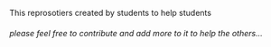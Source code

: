 
This reprosotiers created by students to help students

###### please feel free to contribute and add more to it to help the others...